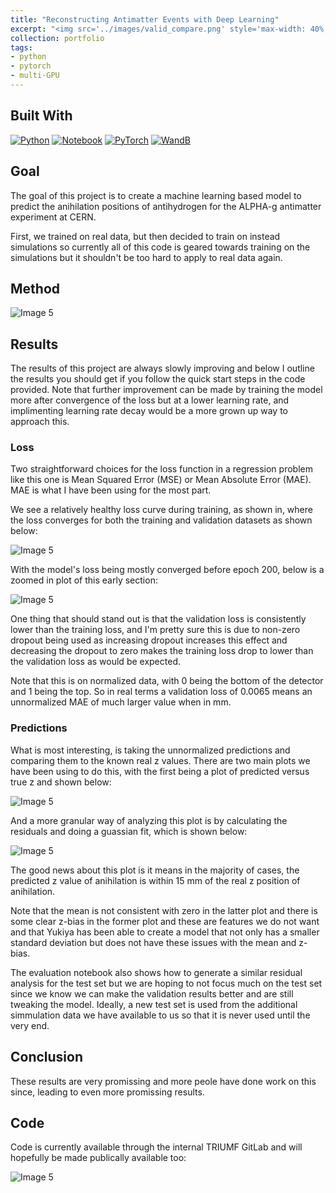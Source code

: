 ```yaml
---
title: "Reconstructing Antimatter Events with Deep Learning"
excerpt: "<img src='../images/valid_compare.png' style='max-width: 40%; display: inline-block;'>"
collection: portfolio
tags:
- python
- pytorch
- multi-GPU
---
```


## Built With

[![Python][python]][python-url]
[![Notebook][notebook]][notebook-url] 
[![PyTorch][pytorch]][pytorch-url]
[![WandB][wandb]][wandb-url] 

[python]: https://img.shields.io/badge/Python-3776AB?style=for-the-badge&logo=python&logoColor=white
[python-url]: https://www.python.org/

[notebook]: https://img.shields.io/badge/Made%20with-Jupyter-orange?style=for-the-badge&logo=Jupyter
[notebook-url]: https://jupyter.org/

[wandb]: https://img.shields.io/badge/Weights_&_Biases-FFBE00?style=for-the-badge&logo=WeightsAndBiases&logoColor=white
[wandb-url]: https://wandb.ai/site

[pytorch]: https://img.shields.io/badge/PyTorch-%23EE4C2C.svg?style=for-the-badge&logo=PyTorch&logoColor=white
[pytorch-url]: https://pytorch.org/


## Goal

The goal of this project is to create a machine learning based model to predict the anihilation positions of antihydrogen for the ALPHA-g antimatter experiment at CERN.

First, we trained on real data, but then decided to train on instead simulations so currently all of this code is geared towards training on the simulations but it shouldn't be too hard to apply to real data again.

## Method

<img src="../../images/alpha_method.png" alt="Image 5" style="max-width: 100%; display: inline-block;">

## Results

The results of this project are always slowly improving and below I outline the results you should get if you follow the quick start steps in the code provided. Note that further improvement can be made by training the model more after convergence of the loss but at a lower learning rate, and implimenting learning rate decay would be a more grown up way to approach this. 


### Loss 
Two straightforward choices for the loss function in a regression problem like this one is Mean Squared Error (MSE) or Mean Absolute Error (MAE). MAE is what I have been using for the most part. 

We see a relatively healthy loss curve during training, as shown in, where the loss converges for both the training and validation datasets as shown below:

<img src="../../images/MAE_overall.png" alt="Image 5" style="max-width: 100%; display: inline-block;">

With the model's loss being mostly converged before epoch 200, below is a zoomed in plot of this early section:

<img src="../../images/MAE_atEpoch200.png" alt="Image 5" style="max-width: 100%; display: inline-block;">

One thing that should stand out is that the validation loss is consistently lower than the training loss, and I'm pretty sure this is due to non-zero dropout being used as increasing dropout increases this effect and decreasing the dropout to zero makes the training loss drop to lower than the validation loss as would be expected. 

Note that this is on normalized data, with 0 being the bottom of the detector and 1 being the top. So in real terms a validation loss of 0.0065 means an unnormalized MAE of much larger value when in mm.

### Predictions
What is most interesting, is taking the unnormalized predictions and comparing them to the known real z values. There are two main plots we have been using to do this, with the first being a plot of predicted versus true z and shown below:

<img src="../../images/valid_compare.png" alt="Image 5" style="max-width: 100%; display: inline-block;">

And a more granular way of analyzing this plot is by calculating the residuals and doing a guassian fit, which is shown below:

<img src="../../images/valid_residuals.png" alt="Image 5" style="max-width: 100%; display: inline-block;">

The good news about this plot is it means in the majority of cases, the predicted z value of anihilation is within 15 mm of the real z position of anihilation.

Note that the mean is not consistent with zero in the latter plot and there is some clear z-bias in the former plot and these are features we do not want and that Yukiya has been able to create a model that not only has a smaller standard deviation but does not have these issues with the mean and z-bias.

The evaluation notebook also shows how to generate a similar residual analysis for the test set but we are hoping to not focus much on the test set since we know we can make the validation results better and are still tweaking the model. Ideally, a new test set is used from the additional simmulation data we have available to us so that it is never used until the very end. 


## Conclusion 

These results are very promissing and more peole have done work on this since, leading to even more promissing results.


## Code

Code is currently available through the internal TRIUMF GitLab and will hopefully be made publically available too:

<img src="../../images/gitlab.png" alt="Image 5" style="max-width: 100%; display: inline-block;">